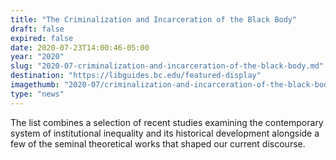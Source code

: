 ```yaml
---
title: "The Criminalization and Incarceration of the Black Body"
draft: false
expired: false
date: 2020-07-23T14:00:46-05:00
year: "2020"
slug: "2020-07-criminalization-and-incarceration-of-the-black-body.md"
destination: "https://libguides.bc.edu/featured-display"
imagethumb: "2020-07/criminalization-and-incarceration-of-the-black-body-promo.jpg"
type: "news"
---
```


The list combines a selection of recent studies examining the contemporary system of institutional inequality and its historical development alongside a few of the seminal theoretical works that shaped our current discourse.
